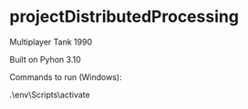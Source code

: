 # projectDistributedProcessing

Multiplayer Tank 1990

Built on Pyhon 3.10

Commands to run (Windows):

.\env\Scripts\activate
